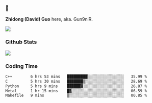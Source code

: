 ### 👋 

**Zhidong (David) Guo** here, aka. Gun9niR.

![](https://komarev.com/ghpvc/?username=Gun9niR&label=Total+Views)

### Github Stats

<img src="https://github-readme-stats.vercel.app/api?username=Gun9niR&count_private=true&show_icons=true&theme=vue-dark&hide_title=true">

### Coding Time

<!--START_SECTION:waka-->

```txt
C++        6 hrs 53 mins   █████████░░░░░░░░░░░░░░░░   35.99 %
C          5 hrs 30 mins   ███████▒░░░░░░░░░░░░░░░░░   28.69 %
Python     5 hrs 9 mins    ██████▓░░░░░░░░░░░░░░░░░░   26.87 %
Metal      1 hr 15 mins    █▓░░░░░░░░░░░░░░░░░░░░░░░   06.59 %
Makefile   9 mins          ▒░░░░░░░░░░░░░░░░░░░░░░░░   00.85 %
```

<!--END_SECTION:waka-->
